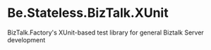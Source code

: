 # Be.Stateless.BizTalk.XUnit
BizTalk.Factory's XUnit-based test library for general Biztalk Server development
